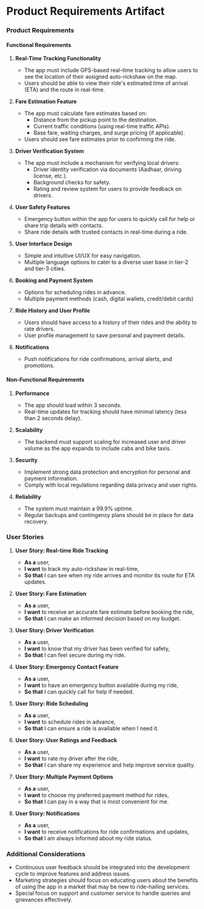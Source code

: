 # Product Requirements Artifact

### Product Requirements

#### Functional Requirements

1. **Real-Time Tracking Functionality**
   - The app must include GPS-based real-time tracking to allow users to see the location of their assigned auto-rickshaw on the map.
   - Users should be able to view their ride's estimated time of arrival (ETA) and the route in real-time.

2. **Fare Estimation Feature**
   - The app must calculate fare estimates based on:
     - Distance from the pickup point to the destination.
     - Current traffic conditions (using real-time traffic APIs).
     - Base fare, waiting charges, and surge pricing (if applicable).
   - Users should see fare estimates prior to confirming the ride.

3. **Driver Verification System**
   - The app must include a mechanism for verifying local drivers:
     - Driver identity verification via documents (Aadhaar, driving license, etc.).
     - Background checks for safety.
     - Rating and review system for users to provide feedback on drivers.

4. **User Safety Features**
   - Emergency button within the app for users to quickly call for help or share trip details with contacts.
   - Share ride details with trusted contacts in real-time during a ride.

5. **User Interface Design**
   - Simple and intuitive UI/UX for easy navigation.
   - Multiple language options to cater to a diverse user base in tier-2 and tier-3 cities.

6. **Booking and Payment System**
   - Options for scheduling rides in advance.
   - Multiple payment methods (cash, digital wallets, credit/debit cards)

7. **Ride History and User Profile**
   - Users should have access to a history of their rides and the ability to rate drivers.
   - User profile management to save personal and payment details.

8. **Notifications**
   - Push notifications for ride confirmations, arrival alerts, and promotions.

#### Non-Functional Requirements

1. **Performance**
   - The app should load within 3 seconds.
   - Real-time updates for tracking should have minimal latency (less than 2 seconds delay).

2. **Scalability**
   - The backend must support scaling for increased user and driver volume as the app expands to include cabs and bike taxis.

3. **Security**
   - Implement strong data protection and encryption for personal and payment information.
   - Comply with local regulations regarding data privacy and user rights.

4. **Reliability**
   - The system must maintain a 99.9% uptime.
   - Regular backups and contingency plans should be in place for data recovery.

### User Stories

1. **User Story: Real-time Ride Tracking**
   - **As a** user,
   - **I want** to track my auto-rickshaw in real-time,
   - **So that** I can see when my ride arrives and monitor its route for ETA updates.

2. **User Story: Fare Estimation**
   - **As a** user,
   - **I want** to receive an accurate fare estimate before booking the ride,
   - **So that** I can make an informed decision based on my budget.

3. **User Story: Driver Verification**
   - **As a** user,
   - **I want** to know that my driver has been verified for safety,
   - **So that** I can feel secure during my ride.

4. **User Story: Emergency Contact Feature**
   - **As a** user,
   - **I want** to have an emergency button available during my ride,
   - **So that** I can quickly call for help if needed.

5. **User Story: Ride Scheduling**
   - **As a** user,
   - **I want** to schedule rides in advance,
   - **So that** I can ensure a ride is available when I need it.

6. **User Story: User Ratings and Feedback**
   - **As a** user,
   - **I want** to rate my driver after the ride,
   - **So that** I can share my experience and help improve service quality.

7. **User Story: Multiple Payment Options**
   - **As a** user,
   - **I want** to choose my preferred payment method for rides,
   - **So that** I can pay in a way that is most convenient for me.

8. **User Story: Notifications**
   - **As a** user,
   - **I want** to receive notifications for ride confirmations and updates,
   - **So that** I am always informed about my ride status.

### Additional Considerations
- Continuous user feedback should be integrated into the development cycle to improve features and address issues.
- Marketing strategies should focus on educating users about the benefits of using the app in a market that may be new to ride-hailing services.
- Special focus on support and customer service to handle queries and grievances effectively.